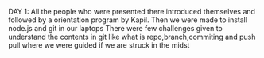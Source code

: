 DAY 1:
All the people who were presented there introduced themselves and followed by a orientation program by Kapil.
Then we were made to install node.js and git in our laptops
There were few challenges given to understand the contents in git like what is repo,branch,commiting and push pull where we were guided if we are struck in the midst